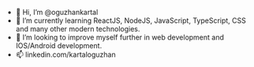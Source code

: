 - 👋 Hi, I’m @oguzhankartal
- 🌱 I’m currently learning ReactJS, NodeJS, JavaScript, TypeScript, CSS and many other modern technologies.
- 💞️ I’m looking to improve myself further in web development and IOS/Android development.
- 📫 linkedin.com/kartaloguzhan

